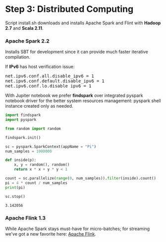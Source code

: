 
# Step 3: Distributed Computing
Script install.sh downloads and installs Apache Spark and Flint with **Hadoop 2.7** and **Scala 2.11**.

### Apache Spark 2.2
Installs SBT for development since it can provide much faster iterative compilation.

If **IPv6** has host verification issue:
<pre>
net.ipv6.conf.all.disable_ipv6 = 1
net.ipv6.conf.default.disable_ipv6 = 1
net.ipv6.conf.lo.disable_ipv6 = 1
</pre>

With Jupiter notebook we prefer **findspark** over integrated pyspark notebook driver for the better system resources management: pyspark shell instance created only as needed.


```python
import findspark
import pyspark

from random import random

findspark.init()

sc = pyspark.SparkContext(appName = "Pi")
num_samples = 1000000

def inside(p):     
    x, y = random(), random()
    return x * x + y * y < 1

count = sc.parallelize(range(0, num_samples)).filter(inside).count()
pi = 4 * count / num_samples
print(pi)

sc.stop()
```

    3.142056


### Apache Flink 1.3
While Apache Spark stays must-have for micro-batches; for streaming we've got a new favorite here: 
[Apache Flink](https://ci.apache.org/projects/flink/flink-docs-release-1.3/index.html).
